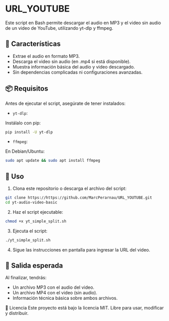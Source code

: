 # URL_YOUTUBE
Este script en Bash permite descargar el audio en MP3 y el video sin audio de un video de YouTube, utilizando yt-dlp y ffmpeg.

## 🎯 Características
- Extrae el audio en formato MP3.
- Descarga el video sin audio (en .mp4 si está disponible).
- Muestra información básica del audio y video descargado.
- Sin dependencias complicadas ni configuraciones avanzadas.

## 📦 Requisitos
Antes de ejecutar el script, asegúrate de tener instalados:

- `yt-dlp`:
  
Instálalo con pip:
```bash
pip install -U yt-dlp
```

- `ffmpeg`:
  
En Debian/Ubuntu:
```bash
sudo apt update && sudo apt install ffmpeg
```

## 🚀 Uso
1. Clona este repositorio o descarga el archivo del script:

```bash
git clone https://https://github.com/MarcPerarnau/URL_YOUTUBE.git
cd yt-audio-video-basic
```

2. Haz el script ejecutable:

```bash
chmod +x yt_simple_split.sh
```

3. Ejecuta el script:

```bash
./yt_simple_split.sh
```

4. Sigue las instrucciones en pantalla para ingresar la URL del video.

## 📝 Salida esperada
Al finalizar, tendrás:

- Un archivo MP3 con el audio del video.
- Un archivo MP4 con el video (sin audio).
- Información técnica básica sobre ambos archivos.

📄 Licencia
Este proyecto está bajo la licencia MIT. Libre para usar, modificar y distribuir.
